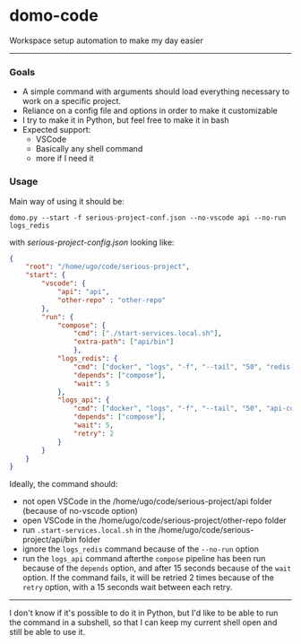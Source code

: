 # domo-code
Workspace setup automation to make my day easier

-------------

### Goals
- A simple command with arguments should load everything necessary to work on a specific project.
- Reliance on a config file and options in order to make it customizable
- I try to make it in Python, but feel free to make it in bash
- Expected support:
    - VSCode
    - Basically any shell command
    - more if I need it


### Usage

Main way of using it should be:

`domo.py --start -f serious-project-conf.json --no-vscode api --no-run logs_redis`

with _serious-project-config.json_ looking like:

```json
{
    "root": "/home/ugo/code/serious-project",
    "start": {
        "vscode": {
            "api": "api",
            "other-repo" : "other-repo"   
        },
        "run": {
            "compose": {
                "cmd": ["./start-services.local.sh"],
                "extra-path": ["api/bin"]
                },
            "logs_redis": {
                "cmd": ["docker", "logs", "-f", "--tail", "50", "redis-cont"],
                "depends": ["compose"],
                "wait": 5
            },
            "logs_api": {
                "cmd": ["docker", "logs", "-f", "--tail", "50", "api-cont"],
                "depends": ["compose"],
                "wait": 5,
                "retry": 2
            }
        }
    }
}
```

Ideally, the command should:
- not open VSCode in the /home/ugo/code/serious-project/api folder (because of no-vscode option)
- open VSCode in the /home/ugo/code/serious-project/other-repo folder
- run `.start-services.local.sh` in the /home/ugo/code/serious-project/api/bin folder
- ignore the `logs_redis` command because of the `--no-run` option
- run the `logs_api` command afterthe `compose` pipeline has been run because of the `depends` option, and after 15 seconds because of the `wait` option. If the command fails, it will be retried 2 times because of the `retry` option, with a 15 seconds wait between each retry.

------

I don't know if it's possible to do it in Python, but I'd like to be able to run the command in a subshell, so that I can keep my current shell open and still be able to use it.